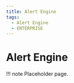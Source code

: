 ```yaml
---
title: Alert Engine
tags:
  - Alert Engine
  - ENTERPRISE
---
```


# Alert Engine

!!! note
        Placeholder page.